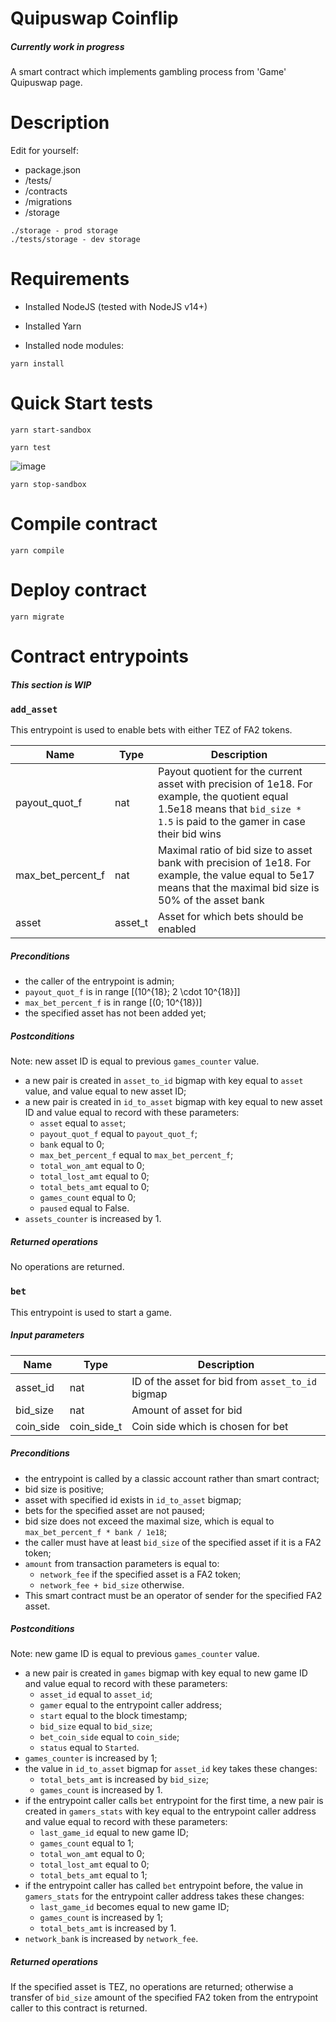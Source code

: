 # Quipuswap Coinflip

##### Currently work in progress

A smart contract which implements gambling process from 'Game' Quipuswap page.

# Description
Edit for yourself:
- package.json
- /tests/
- /contracts
- /migrations
- /storage

```
./storage - prod storage
./tests/storage - dev storage

```

# Requirements

- Installed NodeJS (tested with NodeJS v14+)
- Installed Yarn

- Installed node modules:

```
yarn install

```

# Quick Start tests

```
yarn start-sandbox

```


```
yarn test

``` 

![image](https://user-images.githubusercontent.com/44075582/126524242-6fdd8cf3-a5b5-4143-b46f-97eb7a0a2e73.png)


```
yarn stop-sandbox

```

# Compile contract

```
yarn compile

```

# Deploy contract

```
yarn migrate

```

# Contract entrypoints

##### This section is WIP

### `add_asset`

This entrypoint is used to enable bets with either TEZ of FA2 tokens.

| Name   | Type    | Description |
|--------|---------|------------|
| payout_quot_f | nat | Payout quotient for the current asset with precision of 1e18. For example, the quotient equal 1.5e18 means that `bid_size * 1.5` is paid to the gamer in case their bid wins |
| max_bet_percent_f | nat | Maximal ratio of bid size to asset bank with precision of 1e18. For example, the value equal to 5e17 means that the maximal bid size is 50% of the asset bank |
| asset | asset_t | Asset for which bets should be enabled |

##### Preconditions

- the caller of the entrypoint is admin;
- `payout_quot_f` is in range \[(10^{18}; 2 \cdot 10^{18}]\]
- `max_bet_percent_f` is in range \[(0; 10^{18})\]
- the specified asset has not been added yet;

##### Postconditions

Note: new asset ID is equal to previous `games_counter` value.
- a new pair is created in `asset_to_id` bigmap with key equal to `asset` value, and value equal to new asset ID;
- a new pair is created in `id_to_asset` bigmap with key equal to new asset ID and value equal to record with these parameters:
  * `asset` equal to `asset`;
  * `payout_quot_f` equal to `payout_quot_f`;
  * `bank` equal to 0;
  * `max_bet_percent_f` equal to `max_bet_percent_f`;
  * `total_won_amt` equal to 0;
  * `total_lost_amt` equal to 0;
  * `total_bets_amt` equal to 0;
  * `games_count` equal to 0;
  * `paused` equal to False.
- `assets_counter` is increased by 1.

##### Returned operations

No operations are returned.

### `bet`

This entrypoint is used to start a game.

##### Input parameters

| Name   | Type    | Description |
|--------|---------|------------|
| asset_id | nat | ID of the asset for bid from `asset_to_id` bigmap |
| bid_size | nat | Amount of asset for bid |
| coin_side | coin_side_t | Coin side which is chosen for bet |

##### Preconditions

- the entrypoint is called by a classic account rather than smart contract;
- bid size is positive;
- asset with specified id exists in `id_to_asset` bigmap;
- bets for the specified asset are not paused;
- bid size does not exceed the maximal size, which is equal to `max_bet_percent_f * bank / 1e18`;
- the caller must have at least `bid_size` of the specified asset if it is a FA2 token;
- `amount` from transaction parameters is equal to:
  * `network_fee` if the specified asset is a FA2 token;
  * `network_fee + bid_size` otherwise.
- This smart contract must be an operator of sender for the specified FA2 asset.

##### Postconditions

Note: new game ID is equal to previous `games_counter` value.
- a new pair is created in `games` bigmap with key equal to new game ID and value equal to record with these parameters:
  * `asset_id` equal to `asset_id`;
  * `gamer` equal to the entrypoint caller address;
  * `start` equal to the block timestamp;
  * `bid_size` equal to `bid_size`;
  * `bet_coin_side` equal to `coin_side`;
  * `status` equal to `Started`.
- `games_counter` is increased by 1;
- the value in `id_to_asset` bigmap for `asset_id` key takes these changes:
  * `total_bets_amt` is increased by `bid_size`;
  * `games_count` is increased by 1.
- if the entrypoint caller calls `bet` entrypoint for the first time, a new pair is created in `gamers_stats` with key equal to the entrypoint caller address and value equal to record with these parameters:
  * `last_game_id` equal to new game ID;
  * `games_count` equal to 1;
  * `total_won_amt` equal to 0;
  * `total_lost_amt` equal to 0;
  * `total_bets_amt` equal to 1;
- if the entrypoint caller has called `bet` entrypoint before, the value in `gamers_stats` for the entrypoint caller address takes these changes:
  * `last_game_id` becomes equal to new game ID;
  * `games_count` is increased by 1;
  * `total_bets_amt` is increased by 1.
- `network_bank` is increased by `network_fee`.

##### Returned operations

If the specified asset is TEZ, no operations are returned; otherwise a transfer of `bid_size` amount of the specified FA2 token from the entrypoint caller to this contract is returned.
